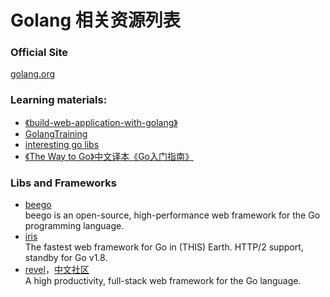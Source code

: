 # Golang 相关资源列表

### Official Site
[golang.org](https://golang.org)

### Learning materials:
* [《build-web-application-with-golang》](https://github.com/astaxie/build-web-application-with-golang/blob/master/zh/preface.md)
* [GolangTraining](https://github.com/GoesToEleven/GolangTraining)
* [interesting go libs](https://github.com/mindreframer/golang-stuff)
* [《The Way to Go》中文译本《Go入门指南》](https://github.com/Unknwon/the-way-to-go_ZH_CN)

### Libs and Frameworks
* [beego](https://github.com/astaxie/beego)    
beego is an open-source, high-performance web framework for the Go programming language.
* [iris](https://github.com/kataras/iris)    
The fastest web framework for Go in (THIS) Earth. HTTP/2 support, standby for Go v1.8.
* [revel](http://revel.github.io)，[中文社区](http://gorevel.cn/)    
A high productivity, full-stack web framework for the Go language. 


